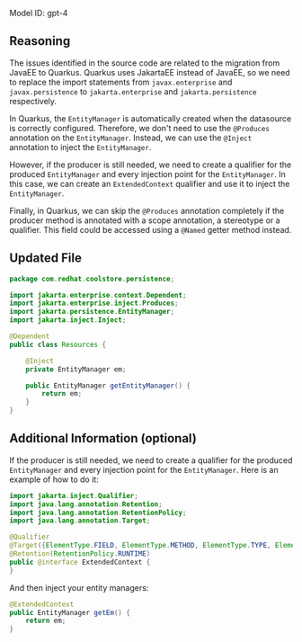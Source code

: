 Model ID: gpt-4
## Reasoning

The issues identified in the source code are related to the migration from JavaEE to Quarkus. Quarkus uses JakartaEE instead of JavaEE, so we need to replace the import statements from `javax.enterprise` and `javax.persistence` to `jakarta.enterprise` and `jakarta.persistence` respectively.

In Quarkus, the `EntityManager` is automatically created when the datasource is correctly configured. Therefore, we don't need to use the `@Produces` annotation on the `EntityManager`. Instead, we can use the `@Inject` annotation to inject the `EntityManager`.

However, if the producer is still needed, we need to create a qualifier for the produced `EntityManager` and every injection point for the `EntityManager`. In this case, we can create an `ExtendedContext` qualifier and use it to inject the `EntityManager`.

Finally, in Quarkus, we can skip the `@Produces` annotation completely if the producer method is annotated with a scope annotation, a stereotype or a qualifier. This field could be accessed using a `@Named` getter method instead.

## Updated File

```java
package com.redhat.coolstore.persistence;

import jakarta.enterprise.context.Dependent;
import jakarta.enterprise.inject.Produces;
import jakarta.persistence.EntityManager;
import jakarta.inject.Inject;

@Dependent
public class Resources {

    @Inject
    private EntityManager em;

    public EntityManager getEntityManager() {
        return em;
    }
}
```

## Additional Information (optional)

If the producer is still needed, we need to create a qualifier for the produced `EntityManager` and every injection point for the `EntityManager`. Here is an example of how to do it:

```java
import jakarta.inject.Qualifier;
import java.lang.annotation.Retention;
import java.lang.annotation.RetentionPolicy;
import java.lang.annotation.Target;

@Qualifier
@Target({ElementType.FIELD, ElementType.METHOD, ElementType.TYPE, ElementType.PARAMETER})
@Retention(RetentionPolicy.RUNTIME)
public @interface ExtendedContext {
}
```

And then inject your entity managers:

```java
@ExtendedContext
public EntityManager getEm() {
    return em;
}
```